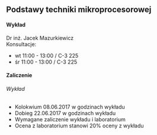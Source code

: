 ## Podstawy techniki mikroprocesorowej
#### Wykład
Dr inż. Jacek Mazurkiewicz  
Konsultacje:
* wt 11:00 - 13:00 / C-3 225
* śr 11:00 - 13:00 / C-3 225

#### Zaliczenie
###### Wykład
* Kolokwium 08.06.2017 w godzinach wykładu
* Dobieg 22.06.2017 w godzinach wykładu
* Wymagane zaliczenie wykładu i laboratorium
* Ocena z laboratorium stanowi 20% oceny z wykładu
